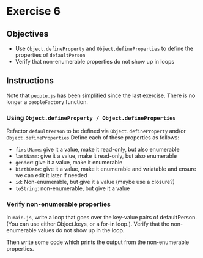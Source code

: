 # Exercise 6

## Objectives
* Use `Object.defineProperty` and `Object.defineProperties` to define the properties
of `defaultPerson`
* Verify that non-enumerable properties do not show up in loops

## Instructions

Note that `people.js` has been simplified since the last exercise. There is no longer 
a `peopleFactory` function.

### Using `Object.defineProperty / Object.defineProperties`

Refactor `defaultPerson` to be defined via `Object.defineProperty` and/or `Object.defineProperties`
Define each of these properties as follows:
* `firstName`: give it a value, make it read-only, but also enumerable
* `lastName`: give it a value, make it read-only, but also enumerable
* `gender`: give it a value, make it enumerable
* `birthDate`: give it a value, make it enumerable and wriatable and ensure we can
  edit it later if needed
* `id`: Non-enumerable, but give it a value (maybe use a closure?)
* `toString`: non-enumerable, but give it a value

### Verify non-enumerable properties

In `main.js`, write a loop that goes over the key-value pairs of defaultPerson. 
(You can use either Object.keys, or a for-in loop.). Verify that the non-enumerable
values do not show up in the loop. 

Then write some code which prints the output from the non-enumerable properties.
